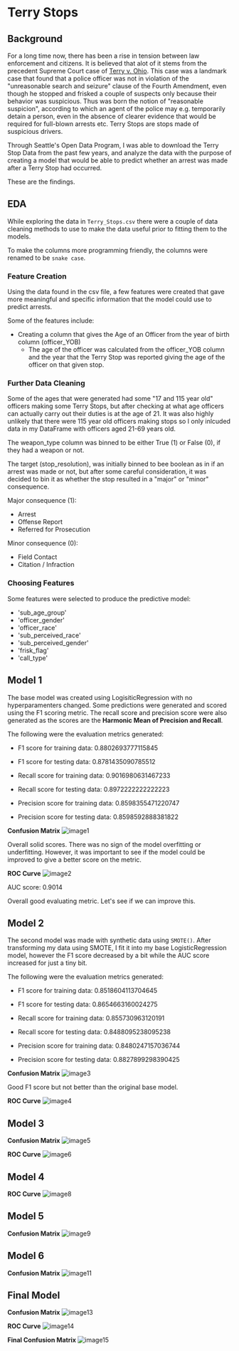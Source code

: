 # Terry Stops #

## Background ##

For a long time now, there has been a rise in tension between law enforcement and citizens. It is believed that alot of it stems from the precedent Supreme Court case of [Terry v. Ohio](https://www.oyez.org/cases/1967/67). This case was a landmark case that found that a police officer was not in violation of the "unreasonable search and seizure" clause of the Fourth Amendment, even though he stopped and frisked a couple of suspects only because their behavior was suspicious. Thus was born the notion of "reasonable suspicion", according to which an agent of the police may e.g. temporarily detain a person, even in the absence of clearer evidence that would be required for full-blown arrests etc. Terry Stops are stops made of suspicious drivers.


Through Seattle's Open Data Program, I was able to download the Terry Stop Data from the past few years, and analyze the data with the purpose of creating a model that would be able to predict whether an arrest was made after a Terry Stop had occurred. 

These are the findings.

## EDA ##

While exploring the data in `Terry_Stops.csv` there were a couple of data cleaning methods to use to make the data useful prior to fitting them to the models.

To make the columns more programming friendly, the columns were renamed to be `snake case`. 

### Feature Creation ###

Using the data found in the csv file, a few features were created that gave more meaningful and specific information that the model could use to predict arrests.

Some of the features include:

- Creating a column that gives the Age of an Officer from the year of birth column (officer_YOB)
    - The age of the officer was calculated from the officer_YOB column and the year that the Terry Stop was reported giving the age of the officer on that given stop.

### Further Data Cleaning ###

Some of the ages that were generated had some "17 and 115 year old" officers making some Terry Stops, but after checking at what age officers can actually carry out their duties is at the age of 21. It was also highly unlikely that there were 115 year old officers making stops so I only inlcuded data in my DataFrame with officers aged 21-69 years old.

The weapon_type column was binned to be either True (1) or False (0), if they had a weapon or not.

The target (stop_resolution), was initially binned to bee boolean as in if an arrest was made or not, but after some careful consideration, it was decided to bin it as whether the stop resulted in a "major" or "minor" consequence.

Major consequence (1):

- Arrest
- Offense Report
- Referred for Prosecution

Minor consequence (0):
- Field Contact
- Citation / Infraction


### Choosing Features ###

Some features were selected to produce the predictive model:

- 'sub_age_group'
- 'officer_gender'
- 'officer_race'
- 'sub_perceived_race'
- 'sub_perceived_gender'
- 'frisk_flag'
- 'call_type'


## Model 1 ##

The base model was created using LogisiticRegression with no hyperparamenters changed. Some predictions were generated and scored using the F1 scoring metric. The recall score and precision score were also generated as the scores are the **Harmonic Mean of Precision and Recall**. 

The following were the evaluation metrics generated:

- F1 score for training data: 0.8802693777115845

- F1 score for testing data: 0.8781435090785512

- Recall score for training data: 0.9016980631467233

- Recall score for testing data: 0.8972222222222223

- Precision score for training data: 0.8598355471220747

- Precision score for testing data: 0.8598592888381822

**Confusion Matrix**
![image1](https://github.com/edgarbarr1/terry_stops/blob/main/images/base_model_cf.png)


Overall solid scores. There was no sign of the model overfitting or underfitting. However, it was important to see if the model could be improved to give a better score on the metric.

**ROC Curve**
![image2](https://github.com/edgarbarr1/terry_stops/blob/main/images/ROC_curve_1.png)

AUC score: 0.9014

Overall good evaluating metric. Let's see if we can improve this.


## Model 2 ##

The second model was made with synthetic data using `SMOTE()`. After transforming my data using SMOTE, I fit it into my base LogisticRegression model, however the F1 score decreased by a bit while the AUC score increased for just a tiny bit.

The following were the evaluation metrics generated:

- F1 score for training data: 0.8518604113704645

- F1 score for testing data: 0.8654663160024275

- Recall score for training data: 0.855730963120191

- Recall score for testing data: 0.8488095238095238

- Precision score for training data: 0.8480247157036744

- Precision score for testing data: 0.8827899298390425

**Confusion Matrix**
![image3](https://github.com/edgarbarr1/terry_stops/blob/main/images/model_2_cf.png)

Good F1 score but not better than the original base model. 

**ROC Curve**
![image4](https://github.com/edgarbarr1/terry_stops/blob/main/images/ROC_curev_model_2_cf.png)


## Model 3 ##

**Confusion Matrix**
![image5](https://github.com/edgarbarr1/terry_stops/blob/main/images/model_3_cf.png)

**ROC Curve**
![image6](https://github.com/edgarbarr1/terry_stops/blob/main/images/ROC_curve_model_3_cf.png)

## Model 4 ##

**ROC Curve**
![image8](https://github.com/edgarbarr1/terry_stops/blob/main/images/ROC_curves_c_values.png)


## Model 5 ##

**Confusion Matrix**
![image9](https://github.com/edgarbarr1/terry_stops/blob/main/images/KNN_cf.png)

## Model 6 ##

**Confusion Matrix**
![image11](https://github.com/edgarbarr1/terry_stops/blob/main/images/KNN_bestK_cf.png)

## Final Model ##

**Confusion Matrix**
![image13](https://github.com/edgarbarr1/terry_stops/blob/main/images/final_model_tts2.png)

**ROC Curve**
![image14](https://github.com/edgarbarr1/terry_stops/blob/main/images/ROC_curve_final_model.png)


**Final Confusion Matrix**
![image15](https://github.com/edgarbarr1/terry_stops/blob/main/images/full_data_cf.png)



